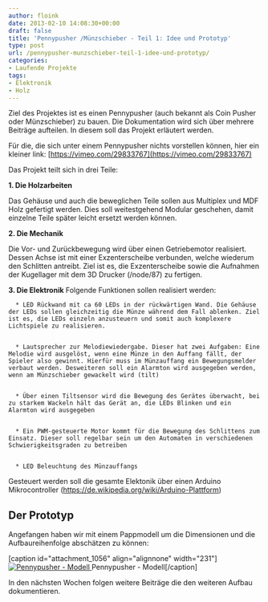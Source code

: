 ```yaml
---
author: floink
date: 2013-02-10 14:08:30+00:00
draft: false
title: 'Pennypusher /Münzschieber - Teil 1: Idee und Prototyp'
type: post
url: /pennypusher-munzschieber-teil-1-idee-und-prototyp/
categories:
- Laufende Projekte
tags:
- Elektronik
- Holz
---
```


Ziel des Projektes ist es einen Pennypusher (auch bekannt als Coin Pusher oder Münzschieber) zu bauen. Die Dokumentation wird sich über mehrere Beiträge aufteilen. In diesem soll das Projekt erläutert werden.

Für die, die sich unter einem Pennypusher nichts vorstellen können, hier ein kleiner link: [https://vimeo.com/29833767](https://vimeo.com/29833767)

Das Projekt teilt sich in drei Teile:

<!-- more -->

**1. Die Holzarbeiten**

Das Gehäuse und auch die beweglichen Teile sollen aus Multiplex und MDF Holz gefertigt werden. Dies soll weitestgehend Modular geschehen, damit einzelne Teile später leicht ersetzt werden können.

**2. Die Mechanik**

Die Vor- und Zurückbewegung wird über einen Getriebemotor realisiert. Dessen Achse ist mit einer Exzenterscheibe verbunden, welche wiederum den Schlitten antreibt. Ziel ist es, die Exzenterscheibe sowie die Aufnahmen der Kugellager mit dem 3D Drucker (/node/87) zu fertigen.

**3. Die Elektronik**
Folgende Funktionen sollen realisiert werden:



	  * LED Rückwand mit ca 60 LEDs in der rückwärtigen Wand. Die Gehäuse der LEDs sollen gleichzeitig die Münze während dem Fall ablenken. Ziel ist es, die LEDs einzeln anzusteuern und somit auch komplexere Lichtspiele zu realisieren.


	  * Lautsprecher zur Melodiewiedergabe. Dieser hat zwei Aufgaben: Eine Melodie wird ausgelöst, wenn eine Münze in den Auffang fällt, der Spieler also gewinnt. Hierfür muss im Münzauffang ein Bewegungsmelder verbaut werden. Desweiteren soll ein Alarmton wird ausgegeben werden, wenn am Münzschieber gewackelt wird (tilt)


	  * Über einen Tiltsensor wird die Bewegung des Gerätes überwacht, bei zu starkem Wackeln hält das Gerät an, die LEDs Blinken und ein Alarmton wird ausgegeben


	  * Ein PWM-gesteuerte Motor kommt für die Bewegung des Schlittens zum Einsatz. Dieser soll regelbar sein um den Automaten in verschiedenen Schwierigkeitsgraden zu betreiben


	  * LED Beleuchtung des Münzauffangs

Gesteuert werden soll die gesamte Elektonik über einen Arduino Mikrocontroller (https://de.wikipedia.org/wiki/Arduino-Plattform)




## **Der Prototyp**


Angefangen haben wir mit einem Pappmodell um die Dimensionen und die Aufbaureihenfolge abschätzen zu können:

[caption id="attachment_1056" align="alignnone" width="231"][![Pennypusher - Modell](/wp-content/uploads/2013/02/Pennydoku-1-231x300.jpg)
](/wp-content/uploads/2013/02/Pennydoku-1.jpg) Pennypusher - Modell[/caption]

In den nächsten Wochen folgen weitere Beiträge die den weiteren Aufbau dokumentieren.
